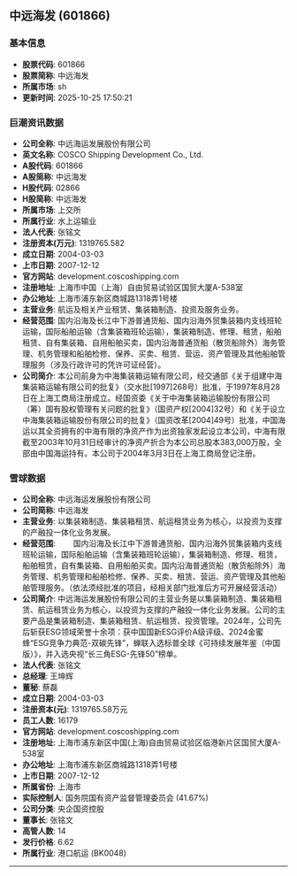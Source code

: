 ## 中远海发 (601866)

### 基本信息

- **股票代码**: 601866
- **股票简称**: 中远海发
- **所属市场**: sh
- **更新时间**: 2025-10-25 17:50:21

### 巨潮资讯数据

- **公司全称**: 中远海运发展股份有限公司
- **英文名称**: COSCO Shipping Development Co., Ltd.
- **A股代码**: 601866
- **A股简称**: 中远海发
- **H股代码**: 02866
- **H股简称**: 中远海发
- **所属市场**: 上交所
- **所属行业**: 水上运输业
- **法人代表**: 张铭文
- **注册资本(万元)**: 1319765.582
- **成立日期**: 2004-03-03
- **上市日期**: 2007-12-12
- **官方网站**: development.coscoshipping.com
- **注册地址**: 上海市中国（上海）自由贸易试验区国贸大厦A-538室
- **办公地址**: 上海市浦东新区商城路1318弄1号楼
- **主营业务**: 航运及相关产业租赁、集装箱制造、投资及服务业务。
- **经营范围**: 国内沿海及长江中下游普通货船、国内沿海外贸集装箱内支线班轮运输，国际船舶运输（含集装箱班轮运输），集装箱制造、修理、租赁，船舶租赁、自有集装箱、自用船舶买卖，国内沿海普通货船（散货船除外）海务管理、机务管理和船舶检修、保养、买卖、租赁、营运、资产管理及其他船舶管理服务（涉及行政许可的凭许可证经营）。
- **公司简介**: 本公司前身为中海集装箱运输有限公司，经交通部《关于组建中海集装箱运输有限公司的批复》（交水批[1997]268号）批准，于1997年8月28日在上海工商局注册成立。经国资委《关于中海集装箱运输股份有限公司（筹）国有股权管理有关问题的批复》（国资产权[2004]32号）和《关于设立中海集装箱运输股份有限公司的批复》（国资改革[2004]49号）批准，中国海运以其全资拥有的中海有限的净资产作为出资独家发起设立本公司，中海有限截至2003年10月31日经审计的净资产折合为本公司总股本383,000万股，全部由中国海运持有。本公司于2004年3月3日在上海工商局登记注册。

### 雪球数据

- **公司全称**: 中远海运发展股份有限公司
- **公司简称**: 中远海发
- **主营业务**: 以集装箱制造、集装箱租赁、航运租赁业务为核心，以投资为支撑的产融投一体化业务发展。
- **经营范围**: 　　国内沿海及长江中下游普通货船、国内沿海外贸集装箱内支线班轮运输，国际船舶运输（含集装箱班轮运输），集装箱制造、修理、租赁，船舶租赁，自有集装箱、自用船舶买卖。国内沿海普通货船（散货船除外）海务管理、机务管理和船舶检修、保养、买卖、租赁、营运、资产管理及其他船舶管理服务。（依法须经批准的项目，经相关部门批准后方可开展经营活动）
- **公司简介**: 中远海运发展股份有限公司的主营业务是以集装箱制造、集装箱租赁、航运租赁业务为核心，以投资为支撑的产融投一体化业务发展。公司的主要产品是集装箱制造、集装箱租赁、航运租赁、投资管理。2024年，公司先后斩获ESG领域荣誉十余项：获中国国新ESG评价A级评级、2024金蜜蜂“ESG竞争力典范-双碳先锋”，蝉联入选标普全球《可持续发展年鉴（中国版）》，并入选央视“长三角ESG-先锋50”榜单。
- **法人代表**: 张铭文
- **总经理**: 王坤辉
- **董秘**: 蔡磊
- **成立日期**: 2004-03-03
- **注册资本(元)**: 1319765.58万元
- **员工人数**: 16179
- **官方网站**: development.coscoshipping.com
- **注册地址**: 上海市浦东新区中国(上海)自由贸易试验区临港新片区国贸大厦A-538室
- **办公地址**: 上海市浦东新区商城路1318弄1号楼
- **上市日期**: 2007-12-12
- **所属省份**: 上海市
- **实际控制人**: 国务院国有资产监督管理委员会 (41.67%)
- **公司分类**: 央企国资控股
- **董事长**: 张铭文
- **高管人数**: 14
- **发行价格**: 6.62
- **所属行业**: 港口航运 (BK0048)

---
